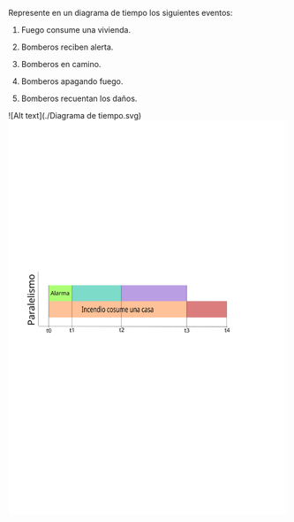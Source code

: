﻿Represente en un diagrama de tiempo los siguientes eventos:

1.  Fuego consume una vivienda.
    
2.  Bomberos reciben alerta.
    
3.  Bomberos en camino.
    
4.  Bomberos apagando fuego.
    
5.  Bomberos recuentan los daños.

![Alt text](./Diagrama de tiempo.svg)
<img src="./Diagrama de tiempo.svg">
